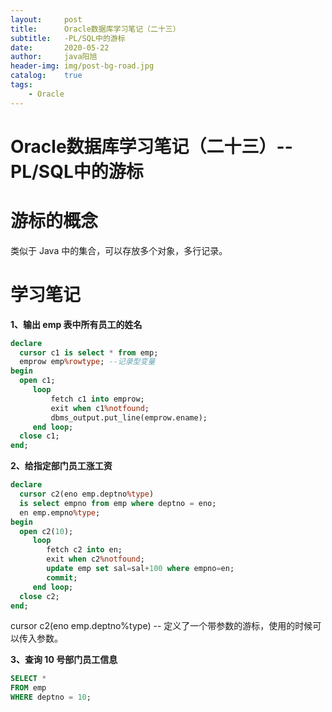 ```yaml
---
layout:     post
title:      Oracle数据库学习笔记（二十三）
subtitle:   -PL/SQL中的游标
date:       2020-05-22
author:     java阳旭
header-img: img/post-bg-road.jpg
catalog:    true
tags:
    - Oracle
---
```

# Oracle数据库学习笔记（二十三）--PL/SQL中的游标

# 游标的概念

类似于 Java 中的集合，可以存放多个对象，多行记录。

# 学习笔记

**1、输出 emp 表中所有员工的姓名**

```sql
declare
  cursor c1 is select * from emp;
  emprow emp%rowtype; --记录型变量
begin
  open c1;
     loop
         fetch c1 into emprow;
         exit when c1%notfound;
         dbms_output.put_line(emprow.ename);
     end loop;
  close c1;
end;
```

**2、给指定部门员工涨工资**

```sql
declare
  cursor c2(eno emp.deptno%type) 
  is select empno from emp where deptno = eno;
  en emp.empno%type;
begin
  open c2(10);
     loop
        fetch c2 into en;
        exit when c2%notfound;
        update emp set sal=sal+100 where empno=en;
        commit;
     end loop;  
  close c2;
end;
```

cursor c2(eno emp.deptno%type) -- 定义了一个带参数的游标，使用的时候可以传入参数。

**3、查询 10 号部门员工信息**

```sql
SELECT *
FROM emp
WHERE deptno = 10;
```

